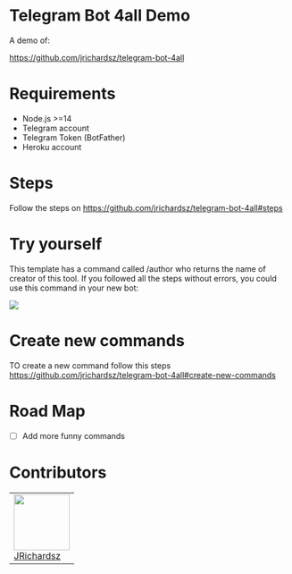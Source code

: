 # Telegram Bot 4all Demo

A demo of:

https://github.com/jrichardsz/telegram-bot-4all

# Requirements

- Node.js >=14
- Telegram account
- Telegram Token (BotFather)
- Heroku account

# Steps

Follow the steps on https://github.com/jrichardsz/telegram-bot-4all#steps

# Try yourself

This template has a command called /author who returns the name of creator of this tool. If you followed all the steps without errors, you could use this command in your new bot:

![](https://i.ibb.co/VD5BTG1/telegram-bot-4all-sample.png)

# Create new commands

TO create a new command follow this steps https://github.com/jrichardsz/telegram-bot-4all#create-new-commands

# Road Map

- [ ] Add more funny commands


# Contributors

<table>
  <tbody>
    <td>
      <img src="https://avatars0.githubusercontent.com/u/3322836?s=460&v=4" width="100px;"/>
      <br />
      <label><a href="http://jrichardsz.github.io/">JRichardsz</a></label>
      <br />
    </td>    
  </tbody>
</table>
